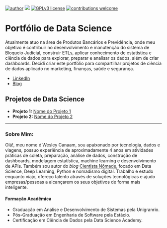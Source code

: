 [![author](https://img.shields.io/badge/Author-cientistadedados-red.svg)](https://www.linkedin.com/in/canaam-cientistadedados/)
[![](https://img.shields.io/badge/Python-3.7+-brightgreen.svg)](https://www.python.org/downloads/release/python-370/)
[![GPLv3 license](https://img.shields.io/badge/License-GPLv3-blue.svg)](https://perso.crans.org/besson/LICENSE.html)
[![contributions welcome](https://img.shields.io/badge/Contributions-welcome-blue.svg?style=flat)](https://github.com/cientistanomade/portfolio-data-science/issues)


# Portfólio de Data Science

Atualmente atuo na área de Produtos Bancários e Previdência, onde meu objetivo é contribuir no desenvolvimento e manutenção do sistema de Bloqueio Judicial, construir ETLs, aplicar conhecimento de estatística e ciência de dados para explorar, preparar e analisar os dados, além de criar dashboards. 
Decidi criar este portfólio para compartilhar projetos de ciência de dados aplicado no marketing, finanças, saúde e segurança.  

* [LinkedIn](https://www.linkedin.com/in/canaam-cientistadedados/)
* [Blog](www.cientistanomade.com.br)

## Projetos de Data Science

* **Projeto 1:** [Nome do Projeto 1](https://www.linkedin.com/in/canaam-cientistadedados/)
* **Projeto 2:** [Nome do Projeto 2](https://www.linkedin.com/in/canaam-cientistadedados/)

---

### Sobre Mim:
Olá!, meu nome é Wesley Canaam, sou apaixonado por tecnologia, dados e viagens, possuo experiência de aproximadamente 4 anos em atividades práticas de coleta, preparação, análise de dados, construção de dashboards, modelagem estatística, machine learning e desenvolvimento de APIs. Também sou autor do *blog* [Cientista Nômade](www.cientistanomade.com.br), focado em Data Science, Deep Learning, Python e nomadismo digital. Trabalho e estudo enquanto viajo, ofereço talento através de soluções tecnológicas e ajudo empresas/pessoas a alcançarem os seus objetivos de forma mais inteligente.

#### Formação Acadêmica

* Graduação em Análise e Desenvolvimento de Sistemas pela Unigranrio.
* Pós-Graduação em Engenharia de Software pela Estácio.
* Certificação em Ciência de Dados pela Data Science Academy.
